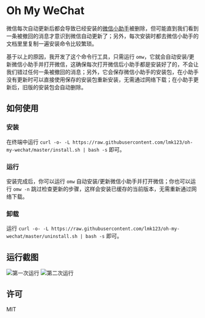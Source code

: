 # Oh My WeChat

微信每次自动更新后都会导致已经安装的[微信小助手](https://github.com/TKkk-iOSer/WeChatPlugin-MacOS)被删除，但可能直到我们看到一条被撤回的消息才意识到微信自动更新了；另外，每次安装时都去微信小助手的文档里里复制一遍安装命令比较繁琐。

基于以上的原因，我开发了这个命令行工具，只需运行 `omw`，它就会自动安装/更新微信小助手并打开微信，这确保每次打开微信后小助手都是安装好了的，不会让我们错过任何一条被撤回的消息；另外，它会保存微信小助手的安装包，在小助手没有更新时可以直接使用保存的安装包重新安装，无需通过网络下载；在小助手更新后，旧版的安装包会自动删除。

## 如何使用

### 安装

在终端中运行 `curl -o- -L https://raw.githubusercontent.com/lmk123/oh-my-wechat/master/install.sh | bash -s` 即可。

### 运行

安装完成后，你可以运行 `omw` 自动安装/更新微信小助手并打开微信；你也可以运行 `omw -n` 跳过检查更新的步骤，这样会安装已缓存的当前版本，无需重新通过网络下载。

### 卸载

运行 `curl -o- -L https://raw.githubusercontent.com/lmk123/oh-my-wechat/master/uninstall.sh | bash -s` 即可。

## 运行截图

![第一次运行](https://user-images.githubusercontent.com/5035625/40317415-fe3b55b2-5d53-11e8-8649-cf50fb4d4fef.png)
![第二次运行](https://user-images.githubusercontent.com/5035625/40317468-28c083a2-5d54-11e8-8c78-640f1e4e42a5.png)

## 许可

MIT
